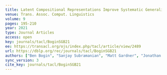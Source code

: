 ```yaml
---
title: Latent Compositional Representations Improve Systematic Generalization in Grounded Question Answering.
venue: Trans. Assoc. Comput. Linguistics
volume: 9
pages: 195-210
year: 2021
type: Journal Articles
access: open
key: journals/tacl/BoginSGB21
ee: https://transacl.org/ojs/index.php/tacl/article/view/2489
url: https://dblp.org/rec/journals/tacl/BoginSGB21
authors: ["Ben Bogin", "Sanjay Subramanian", "Matt Gardner", "Jonathan Berant"]
sync_version: 3
cite_key: journals/tacl/BoginSGB21
---
```

